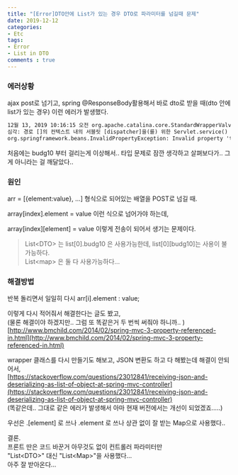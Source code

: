 ```yaml
---
title: "[Error]DTO안에 List가 있는 경우 DTO로 파라미터를 넘길때 문제"
date: 2019-12-12
categories:
- Etc
tags:
- Error
- List in DTO
comments : true
---
```


### 에러상황
ajax post로 넘기고, spring @ResponseBody활용해서 바로 dto로 받을 때(dto 안에 list가 있는 경우) 이런 에러가 발생했다.                    

```xml
12월 13, 2019 10:16:15 오전 org.apache.catalina.core.StandardWrapperValve invoke
심각: 경로 []의 컨텍스트 내의 서블릿 [dispatcher]을(를) 위한 Servlet.service() 호출이, 근본 원인(root cause)과 함께, 예외 [Request processing failed; nested exception is org.springframework.beans.InvalidPropertyException: Invalid property 'taCostBudgList[0][budg10]' of bean class [com.hsinfo.mvc.domain.task.TaCostBudgWrapper]: Property referenced in indexed property path 'taCostBudgList[0][budg10]' is neither an array nor a List nor a Map; returned value was [400000]]을(를) 발생시켰습니다.
org.springframework.beans.InvalidPropertyException: Invalid property 'taCostBudgList[0][budg10]' of bean class [com.hsinfo.mvc.domain.task.TaCostBudgWrapper]: Property referenced in indexed property path 'taCostBudgList[0][budg10]' is neither an array nor a List nor a Map; returned value was [400000]
```

처음에는 budg10 부터 걸리는게 이상해서.. 타입 문제로 잠깐 생각하고 살펴보다가.. 그게 아니라는 걸 깨달았다..         



### 원인         
arr = [{element:value}, ...] 형식으로 되어있는 배열을 POST로 넘길 때.      

array[index].element = value 이런 식으로 넘어가야 하는데,         

array[index][element] = value 이렇게 전송이 되어서 생기는 문제이다.                      

>List\<DTO\> 는 list[0].budg10 은 사용가능한데, list[0][budg10]는 사용이 불가능하다.            
List\<map\> 은 둘 다 사용가능하다...


### 해결방법

반복 돌리면서 일일히 다시 arr[i].element : value;        

이렇게 다시 적어줘서 해결한다는 글도 봤고,        
(물론 해결이야 하겠지만.. 그럼 또 똑같은거 두 번씩 써줘야 하니까.. )          
[http://www.bmchild.com/2014/02/spring-mvc-3-property-referenced-in.html](http://www.bmchild.com/2014/02/spring-mvc-3-property-referenced-in.html)   


wrapper 클래스를 다시 만들기도 해보고, JSON 변환도 하고 다 해봤는데 해결이 안되어서,        
[https://stackoverflow.com/questions/23012841/receiving-json-and-deserializing-as-list-of-object-at-spring-mvc-controller](https://stackoverflow.com/questions/23012841/receiving-json-and-deserializing-as-list-of-object-at-spring-mvc-controller)         
(똑같은데.. 그대로 같은 에러가 발생해서 아마 현재 버전에서는 개선이 되었겠죠.....)           
     
우선은 .[element] 로 쓰나 .element 로 쓰나 상관 없이 잘 받는 Map으로 사용했다..             


결론.    
프론트 딴은 코드 바꾼거 아무것도 없이 컨트롤러 파라미터만        
"List\<DTO\>" 대신 "List\<Map\>"을 사용했다...    
아주 잘 받아온다...          
  



